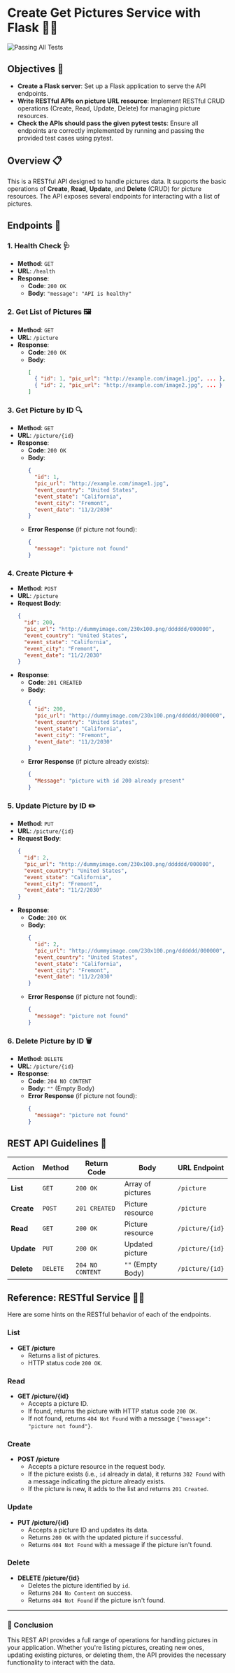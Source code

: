 # Create Get Pictures Service with Flask 🐚📸
 ![Passing All Tests](https://github.com/Willie-Conway/Back-End-Development-Pictures/blob/30102b68a6dda277c02c4ca6f3e250c7c6082cc3/Screenshots/Passing%20All%20Tests.gif)

## Objectives 🎯

- **Create a Flask server**: Set up a Flask application to serve the API endpoints.
- **Write RESTful APIs on picture URL resource**: Implement RESTful CRUD operations (Create, Read, Update, Delete) for managing picture resources.
- **Check the APIs should pass the given pytest tests**: Ensure all endpoints are correctly implemented by running and passing the provided test cases using pytest.

## Overview 📋
This is a RESTful API designed to handle pictures data. It supports the basic operations of **Create**, **Read**, **Update**, and **Delete** (CRUD) for picture resources. The API exposes several endpoints for interacting with a list of pictures.

## Endpoints 🚀

### 1. **Health Check** 🩺
- **Method**: `GET`
- **URL**: `/health`
- **Response**:
  - **Code**: `200 OK`
  - **Body**: `"message": "API is healthy"`

### 2. **Get List of Pictures** 🖼️
- **Method**: `GET`
- **URL**: `/picture`
- **Response**:
  - **Code**: `200 OK`
  - **Body**: 
    ```json
    [
      { "id": 1, "pic_url": "http://example.com/image1.jpg", ... },
      { "id": 2, "pic_url": "http://example.com/image2.jpg", ... }
    ]
    ```

### 3. **Get Picture by ID** 🔍
- **Method**: `GET`
- **URL**: `/picture/{id}`
- **Response**:
  - **Code**: `200 OK`
  - **Body**:
    ```json
    {
      "id": 1,
      "pic_url": "http://example.com/image1.jpg",
      "event_country": "United States",
      "event_state": "California",
      "event_city": "Fremont",
      "event_date": "11/2/2030"
    }
    ```
  - **Error Response** (if picture not found):
    ```json
    {
      "message": "picture not found"
    }
    ```

### 4. **Create Picture** ➕
- **Method**: `POST`
- **URL**: `/picture`
- **Request Body**:
  ```json
  {
    "id": 200,
    "pic_url": "http://dummyimage.com/230x100.png/dddddd/000000",
    "event_country": "United States",
    "event_state": "California",
    "event_city": "Fremont",
    "event_date": "11/2/2030"
  }
  ```
- **Response**:
  - **Code**: `201 CREATED`
  - **Body**:
    ```json
    {
      "id": 200,
      "pic_url": "http://dummyimage.com/230x100.png/dddddd/000000",
      "event_country": "United States",
      "event_state": "California",
      "event_city": "Fremont",
      "event_date": "11/2/2030"
    }
    ```
  - **Error Response** (if picture already exists):
    ```json
    {
      "Message": "picture with id 200 already present"
    }
    ```

### 5. **Update Picture by ID** ✏️
- **Method**: `PUT`
- **URL**: `/picture/{id}`
- **Request Body**:
  ```json
  {
    "id": 2,
    "pic_url": "http://dummyimage.com/230x100.png/dddddd/000000",
    "event_country": "United States",
    "event_state": "California",
    "event_city": "Fremont",
    "event_date": "11/2/2030"
  }
  ```
- **Response**:
  - **Code**: `200 OK`
  - **Body**:
    ```json
    {
      "id": 2,
      "pic_url": "http://dummyimage.com/230x100.png/dddddd/000000",
      "event_country": "United States",
      "event_state": "California",
      "event_city": "Fremont",
      "event_date": "11/2/2030"
    }
    ```
  - **Error Response** (if picture not found):
    ```json
    {
      "message": "picture not found"
    }
    ```

### 6. **Delete Picture by ID** 🗑️
- **Method**: `DELETE`
- **URL**: `/picture/{id}`
- **Response**:
  - **Code**: `204 NO CONTENT`
  - **Body**: `""` (Empty Body)
  - **Error Response** (if picture not found):
    ```json
    {
      "message": "picture not found"
    }
    ```

## REST API Guidelines 📜

| Action  | Method  | Return Code | Body | URL Endpoint  |
|---------|---------|-------------|------|---------------|
| **List**    | `GET`    | `200 OK`   | Array of pictures  | `/picture` |
| **Create**  | `POST`   | `201 CREATED` | Picture resource  | `/picture` |
| **Read**    | `GET`    | `200 OK`   | Picture resource  | `/picture/{id}` |
| **Update**  | `PUT`    | `200 OK`   | Updated picture   | `/picture/{id}` |
| **Delete**  | `DELETE` | `204 NO CONTENT` | `""` (Empty Body) | `/picture/{id}` |

## Reference: RESTful Service 🧑‍💻

Here are some hints on the RESTful behavior of each of the endpoints.

### List
- **GET /picture**
  - Returns a list of pictures.
  - HTTP status code `200 OK`.

### Read
- **GET /picture/{id}**
  - Accepts a picture ID.
  - If found, returns the picture with HTTP status code `200 OK`.
  - If not found, returns `404 Not Found` with a message `{"message": "picture not found"}`.

### Create
- **POST /picture**
  - Accepts a picture resource in the request body.
  - If the picture exists (i.e., `id` already in data), it returns `302 Found` with a message indicating the picture already exists.
  - If the picture is new, it adds to the list and returns `201 Created`.

### Update
- **PUT /picture/{id}**
  - Accepts a picture ID and updates its data.
  - Returns `200 OK` with the updated picture if successful.
  - Returns `404 Not Found` with a message if the picture isn't found.

### Delete
- **DELETE /picture/{id}**
  - Deletes the picture identified by `id`.
  - Returns `204 No Content` on success.
  - Returns `404 Not Found` if the picture isn't found.

---

### 🎉 Conclusion
This REST API provides a full range of operations for handling pictures in your application. Whether you're listing pictures, creating new ones, updating existing pictures, or deleting them, the API provides the necessary functionality to interact with the data.

